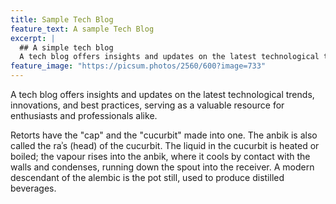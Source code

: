 ```yaml
---
title: Sample Tech Blog
feature_text: A sample Tech Blog
excerpt: |
  ## A simple tech blog
  A tech blog offers insights and updates on the latest technological trends, innovations, and best practices, serving as a valuable resource for enthusiasts and professionals alike.
feature_image: "https://picsum.photos/2560/600?image=733"
---
```


A tech blog offers insights and updates on the latest technological trends, innovations, and best practices, serving as a valuable resource for enthusiasts and professionals alike.

<!-- more -->

Retorts have the "cap" and the "cucurbit" made into one. The anbik is also called the raʾs (head) of the cucurbit. The liquid in the cucurbit is heated or boiled; the vapour rises into the anbik, where it cools by contact with the walls and condenses, running down the spout into the receiver. A modern descendant of the alembic is the pot still, used to produce distilled beverages.

